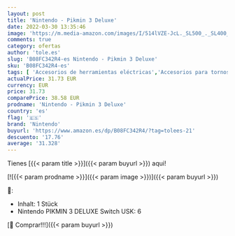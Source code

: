 ```yaml
---
layout: post
title: 'Nintendo - Pikmin 3 Deluxe'
date: 2022-03-30 13:35:46
image: 'https://m.media-amazon.com/images/I/514lVZE-JcL._SL500_._SL400_.jpg'
comments: true
category: ofertas
author: 'tole.es'
slug: 'B08FC342R4-es Nintendo - Pikmin 3 Deluxe'
sku: 'B08FC342R4-es'
tags: [ 'Accesorios de herramientas eléctricas','Accesorios para tornos','Bricolaje y herramientas','Hardware y juegos para Nintendo Switch','Herramientas manuales y eléctricas','Videojuegos','nintendo', ]
actualPrice: 31.73 EUR
currency: EUR
price: 31.73
comparePrice: 38.58 EUR
prodname: 'Nintendo - Pikmin 3 Deluxe'
country: 'es'
flag: '🇪🇸'
brand: 'Nintendo'
buyurl: 'https://www.amazon.es/dp/B08FC342R4/?tag=tolees-21'
descuento: '17.76'
average: '31.328'
---
```


Tienes [{{< param title >}}]({{< param buyurl >}}) aqui!

[![{{< param prodname >}}]({{< param image >}})]({{< param buyurl >}})

🔎:

- Inhalt: 1 Stück
- Nintendo PIKMIN 3 DELUXE Switch USK: 6

[🛒 Comprar!!!]({{< param buyurl >}})
